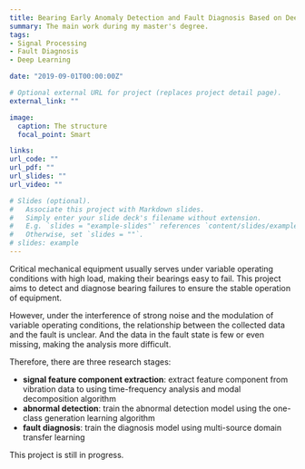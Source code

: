 ```yaml
---
title: Bearing Early Anomaly Detection and Fault Diagnosis Based on Deep Learning
summary: The main work during my master's degree.
tags:
- Signal Processing
- Fault Diagnosis
- Deep Learning

date: "2019-09-01T00:00:00Z"

# Optional external URL for project (replaces project detail page).
external_link: ""

image:
  caption: The structure
  focal_point: Smart

links:
url_code: ""
url_pdf: ""
url_slides: ""
url_video: ""

# Slides (optional).
#   Associate this project with Markdown slides.
#   Simply enter your slide deck's filename without extension.
#   E.g. `slides = "example-slides"` references `content/slides/example-slides.md`.
#   Otherwise, set `slides = ""`.
# slides: example
---
```


Critical mechanical equipment usually serves under variable operating conditions with high load, making their bearings easy to fail. This project aims to detect and diagnose bearing failures to ensure the stable operation of equipment.

However, under the interference of strong noise and the modulation of variable operating conditions, the relationship between the collected data and the fault is unclear. And the data in the fault state is few or even missing, making the analysis more difficult.

Therefore, there are three research stages:

- **signal feature component extraction**: extract feature component from vibration data to using time-frequency analysis and modal decomposition algorithm
- **abnormal detection**: train the abnormal detection model using the one-class generation learning algorithm
- **fault diagnosis**: train the diagnosis model using multi-source domain transfer learning

This project is still in progress.

 
